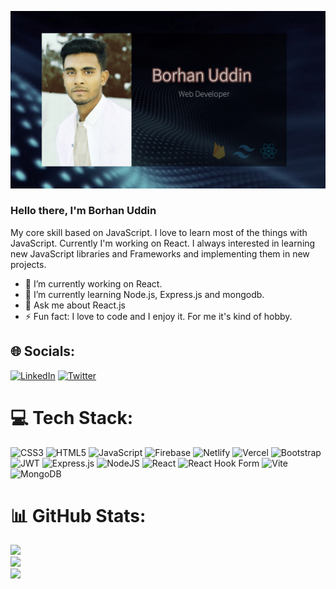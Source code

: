![The San Juan Mountains are beautiful!](https://github.com/borhan98/borhan98/blob/main/banner-photo.png)

### Hello there, I'm Borhan Uddin
<p>My core skill based on JavaScript. I love to learn most of the things with JavaScript. Currently I'm working on React. I always interested in learning new JavaScript libraries and Frameworks and implementing them in new projects.</p>


- 🔭 I’m currently working on React.
- 🌱 I’m currently learning Node.js, Express.js and mongodb.
- 💬 Ask me about React.js
- ⚡ Fun fact: I love to code and I enjoy it. For me it's kind of hobby.

## 🌐 Socials:
[![LinkedIn](https://img.shields.io/badge/LinkedIn-%230077B5.svg?logo=linkedin&logoColor=white)](https://linkedin.com/in/borhan-uddin-58b700254) [![Twitter](https://img.shields.io/badge/Twitter-%231DA1F2.svg?logo=Twitter&logoColor=white)](https://twitter.com/Borhan_uddin98) 

# 💻 Tech Stack:
![CSS3](https://img.shields.io/badge/css3-%231572B6.svg?style=for-the-badge&logo=css3&logoColor=white) ![HTML5](https://img.shields.io/badge/html5-%23E34F26.svg?style=for-the-badge&logo=html5&logoColor=white) ![JavaScript](https://img.shields.io/badge/javascript-%23323330.svg?style=for-the-badge&logo=javascript&logoColor=%23F7DF1E) ![Firebase](https://img.shields.io/badge/firebase-%23039BE5.svg?style=for-the-badge&logo=firebase) ![Netlify](https://img.shields.io/badge/netlify-%23000000.svg?style=for-the-badge&logo=netlify&logoColor=#00C7B7) ![Vercel](https://img.shields.io/badge/vercel-%23000000.svg?style=for-the-badge&logo=vercel&logoColor=white) ![Bootstrap](https://img.shields.io/badge/bootstrap-%238511FA.svg?style=for-the-badge&logo=bootstrap&logoColor=white) ![JWT](https://img.shields.io/badge/JWT-black?style=for-the-badge&logo=JSON%20web%20tokens) ![Express.js](https://img.shields.io/badge/express.js-%23404d59.svg?style=for-the-badge&logo=express&logoColor=%2361DAFB) ![NodeJS](https://img.shields.io/badge/node.js-6DA55F?style=for-the-badge&logo=node.js&logoColor=white) ![React](https://img.shields.io/badge/react-%2320232a.svg?style=for-the-badge&logo=react&logoColor=%2361DAFB) ![React Hook Form](https://img.shields.io/badge/React%20Hook%20Form-%23EC5990.svg?style=for-the-badge&logo=reacthookform&logoColor=white) ![Vite](https://img.shields.io/badge/vite-%23646CFF.svg?style=for-the-badge&logo=vite&logoColor=white) ![MongoDB](https://img.shields.io/badge/MongoDB-%234ea94b.svg?style=for-the-badge&logo=mongodb&logoColor=white)
# 📊 GitHub Stats:
![](https://github-readme-stats.vercel.app/api?username=borhan98&theme=algolia&hide_border=true&include_all_commits=true&count_private=true)<br/>
![](https://github-readme-streak-stats.herokuapp.com/?user=borhan98&theme=algolia&hide_border=true)<br/>
![](https://github-readme-stats.vercel.app/api/top-langs/?username=borhan98&theme=algolia&hide_border=true&include_all_commits=true&count_private=true&layout=compact)

<!-- Proudly created with GPRM ( https://gprm.itsvg.in ) -->